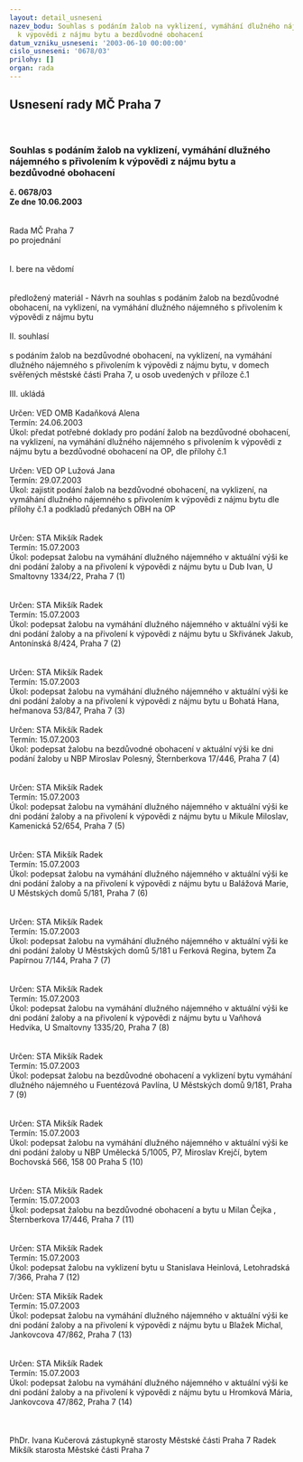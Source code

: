 ```yaml
---
layout: detail_usneseni
nazev_bodu: Souhlas s podáním žalob na vyklizení, vymáhání dlužného nájemného s přivolením
  k výpovědi z nájmu bytu a bezdůvodné obohacení
datum_vzniku_usneseni: '2003-06-10 00:00:00'
cislo_usneseni: '0678/03'
prilohy: []
organ: rada
---
```

<div id="ucUsn_pList" class="usn">
	<span><h2>Usnesení rady MČ Praha 7 </h2>
<br></span><div class="standBody">
<span><h3>Souhlas s podáním žalob na vyklizení, vymáhání dlužného nájemného s přivolením k výpovědi z nájmu bytu a bezdůvodné obohacení</h3></span><div class="center">
		<strong>č. 0678/03</strong><br>
	</div>
<div class="center">
		<strong>Ze dne 10.06.2003</strong><br><br>
	</div>
<br>Rada MČ Praha 7<br>po projednání<br><br><br>I.	bere na vědomí<br><br> <br>předložený materiál - Návrh na souhlas s podáním žalob na bezdůvodné obohacení, na vyklizení, na vymáhání dlužného nájemného s přivolením k výpovědi z nájmu bytu<br><br>II.	souhlasí <br><br>s podáním žalob na bezdůvodné obohacení, na vyklizení, na vymáhání dlužného nájemného s přivolením k výpovědi z nájmu bytu, v domech svěřených městské části Praha 7, u osob uvedených v příloze č.1<br><br>III.	ukládá <br><br>Určen:	VED OMB Kadaňková Alena<br>Termín: 24.06.2003<br>Úkol:	předat potřebné doklady pro podání žalob na bezdůvodné obohacení, na vyklizení, na vymáhání dlužného nájemného s přivolením k výpovědi z nájmu bytu a bezdůvodné obohacení na OP, dle přílohy č.1<br> <br>Určen:	VED OP Lužová Jana<br>Termín: 29.07.2003<br>Úkol:	zajistit podání žalob na bezdůvodné obohacení, na vyklizení, na vymáhání dlužného nájemného s přivolením k výpovědi z nájmu bytu dle přílohy  č.1 a podkladů předaných OBH na OP<br> <br><br>Určen:	STA Mikšík Radek<br>Termín: 15.07.2003<br>Úkol:	podepsat žalobu na vymáhání dlužného nájemného v aktuální výši ke dni podání žaloby a na přivolení k výpovědi z nájmu bytu u Dub Ivan, U Smaltovny 1334/22, Praha 7 (1)<br> <br><br>Určen:	STA Mikšík Radek<br>Termín: 15.07.2003<br>Úkol:	podepsat žalobu na vymáhání dlužného nájemného v aktuální výši ke dni podání žaloby a na přivolení k výpovědi z nájmu bytu u Skřivánek Jakub, Antonínská 8/424, Praha 7 (2) <br> <br><br>Určen:	STA Mikšík Radek<br>Termín: 15.07.2003<br>Úkol:	podepsat žalobu na vymáhání dlužného nájemného v aktuální výši ke dni podání žaloby a na přivolení k výpovědi z nájmu bytu u Bohatá Hana, heřmanova 53/847, Praha 7 (3) <br> <br>Určen:	STA Mikšík Radek<br>Termín: 15.07.2003<br>Úkol:	podepsat žalobu na bezdůvodné obohacení v aktuální výši ke dni podání žaloby u  NBP Miroslav Polesný, Šternberkova 17/446, Praha 7 (4) <br> <br><br>Určen:	STA Mikšík Radek<br>Termín: 15.07.2003<br>Úkol:	podepsat žalobu na vymáhání dlužného nájemného v aktuální výši ke dni podání žaloby a na přivolení k výpovědi z nájmu bytu u Mikule Miloslav, Kamenická 52/654, Praha 7 (5) <br> <br> <br>Určen:	STA Mikšík Radek<br>Termín: 15.07.2003<br>Úkol:	podepsat žalobu na vymáhání dlužného nájemného v aktuální výši ke dni podání žaloby a na přivolení k výpovědi z nájmu bytu u Balážová Marie, U Městských domů 5/181, Praha 7 (6) <br> <br><br>Určen:	STA Mikšík Radek<br>Termín: 15.07.2003<br>Úkol:	podepsat žalobu na vymáhání dlužného nájemného v aktuální výši ke dni podání žaloby U Městských domů 5/181 u Ferková Regina, bytem Za Papírnou 7/144, Praha 7 (7) <br> <br> <br>Určen:	STA Mikšík Radek<br>Termín: 15.07.2003<br>Úkol:	podepsat žalobu na vymáhání dlužného nájemného v aktuální výši ke dni podání žaloby a na přivolení k výpovědi z nájmu bytu u Vaňhová Hedvika, U Smaltovny 1335/20, Praha 7 (8)<br> <br> <br>Určen:	STA Mikšík Radek<br>Termín: 15.07.2003<br>Úkol:	podepsat žalobu na bezdůvodné obohacení a vyklizení bytu vymáhání dlužného nájemného u Fuentézová Pavlína, U Městských domů 9/181, Praha 7 (9)<br> <br> <br>Určen:	STA Mikšík Radek<br>Termín: 15.07.2003<br>Úkol:	podepsat žalobu na vymáhání dlužného nájemného v aktuální výši ke dni podání žaloby u NBP Umělecká 5/1005, P7, Miroslav Krejčí, bytem Bochovská 566, 158 00  Praha 5 (10)<br> <br> <br>Určen:	STA Mikšík Radek<br>Termín: 15.07.2003<br>Úkol:	podepsat žalobu na bezdůvodné obohacení a bytu u Milan Čejka , Šternberkova 17/446, Praha 7 (11)<br> <br> <br>Určen:	STA Mikšík Radek<br>Termín: 15.07.2003<br>Úkol:	podepsat žalobu na vyklizení bytu u Stanislava Heinlová, Letohradská 7/366, Praha 7 (12)<br> <br>Určen:	STA Mikšík Radek<br>Termín: 15.07.2003<br>Úkol:	podepsat žalobu na vymáhání dlužného nájemného v aktuální výši ke dni podání žaloby a na přivolení k výpovědi z nájmu bytu u Blažek Michal, Jankovcova 47/862, Praha 7 (13)<br> <br> <br>Určen:	STA Mikšík Radek<br>Termín: 15.07.2003<br>Úkol:	podepsat žalobu na vymáhání dlužného nájemného v aktuální výši ke dni podání žaloby a na přivolení k výpovědi z nájmu bytu u Hromková Mária, Jankovcova 47/862, Praha 7 (14)<br> <br> <br>	<br>PhDr. Ivana Kučerová zástupkyně starosty Městské části Praha 7	 Radek Mikšík starosta Městské části Praha 7<br>	<br><br>
</div>
</div>